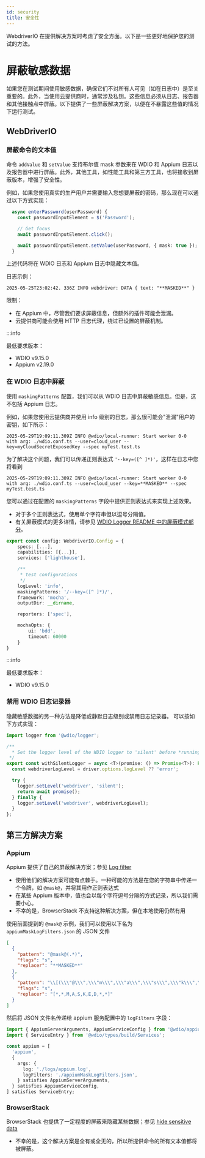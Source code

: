 ```yaml
---
id: security
title: 安全性
---
```


WebdriverIO 在提供解决方案时考虑了安全方面。以下是一些更好地保护您的测试的方法。

# 屏蔽敏感数据

如果您在测试期间使用敏感数据，确保它们不对所有人可见（如在日志中）是至关重要的。此外，当使用云提供商时，通常涉及私钥。这些信息必须从日志、报告器和其他接触点中屏蔽。以下提供了一些屏蔽解决方案，以便在不暴露这些值的情况下运行测试。

## WebDriverIO

### 屏蔽命令的文本值

命令 `addValue` 和 `setValue` 支持布尔值 mask 参数来在 WDIO 和 Appium 日志以及报告器中进行屏蔽。此外，其他工具，如性能工具和第三方工具，也将接收到屏蔽版本，增强了安全性。

例如，如果您使用真实的生产用户并需要输入您想要屏蔽的密码，那么现在可以通过以下方式实现：

```ts
  async enterPassword(userPassword) {
    const passwordInputElement = $('Password');

    // Get focus
    await passwordInputElement.click();

    await passwordInputElement.setValue(userPassword, { mask: true });
  }
```

上述代码将在 WDIO 日志和 Appium 日志中隐藏文本值。

日志示例：
```text
2025-05-25T23:02:42. 336Z INFO webdriver: DATA { text: "**MASKED**" }
```

限制：
  - 在 Appium 中，尽管我们要求屏蔽信息，但额外的插件可能会泄漏。
  - 云提供商可能会使用 HTTP 日志代理，绕过已设置的屏蔽机制。

:::info

最低要求版本：
 - WDIO v9.15.0
 - Appium v2.19.0

### 在 WDIO 日志中屏蔽

使用 `maskingPatterns` 配置，我们可以从 WDIO 日志中屏蔽敏感信息。但是，这不包括 Appium 日志。

例如，如果您使用云提供商并使用 info 级别的日志，那么很可能会"泄漏"用户的密钥，如下所示：

```text
2025-05-29T19:09:11.309Z INFO @wdio/local-runner: Start worker 0-0 with arg: ./wdio.conf.ts --user=cloud_user --key=myCloudSecretExposedKey --spec myTest.test.ts
```

为了解决这个问题，我们可以传递正则表达式 `'--key=([^ ]*)'`，这样在日志中您将看到 

```text
2025-05-29T19:09:11.309Z INFO @wdio/local-runner: Start worker 0-0 with arg: ./wdio.conf.ts --user=cloud_user --key=**MASKED** --spec myTest.test.ts
```

您可以通过在配置的 `maskingPatterns` 字段中提供正则表达式来实现上述效果。
  - 对于多个正则表达式，使用单个字符串但以逗号分隔值。
  - 有关屏蔽模式的更多详情，请参见 [WDIO Logger README 中的屏蔽模式部分](https://github.com/webdriverio/webdriverio/blob/main/packages/wdio-logger/README.md#masking-patterns)。

```ts
export const config: WebdriverIO.Config = {
    specs: [...],
    capabilities: [{...}],
    services: ['lighthouse'],

    /**
     * test configurations
     */
    logLevel: 'info',
    maskingPatterns: '/--key=([^ ]*)/',
    framework: 'mocha',
    outputDir: __dirname,

    reporters: ['spec'],

    mochaOpts: {
        ui: 'bdd',
        timeout: 60000
    }
}
```

:::info

最低要求版本：
 - WDIO v9.15.0

### 禁用 WDIO 日志记录器

隐藏敏感数据的另一种方法是降低或静默日志级别或禁用日志记录器。
可以按如下方式实现：

```ts
import logger from '@wdio/logger';

/**
  * Set the logger level of the WDIO logger to 'silent' before *running a promise, which helps hide sensitive information in the logs.
 */
export const withSilentLogger = async <T>(promise: () => Promise<T>): Promise<T> => {
  const webdriverLogLevel = driver.options.logLevel ?? 'error';

  try {
    logger.setLevel('webdriver', 'silent');
    return await promise();
  } finally {
    logger.setLevel('webdriver', webdriverLogLevel);
  }
};
```

## 第三方解决方案

### Appium
Appium 提供了自己的屏蔽解决方案；参见 [Log filter](https://appium.io/docs/en/2.0/guides/log-filters/)
 - 使用他们的解决方案可能有点棘手。一种可能的方法是在您的字符串中传递一个令牌，如 `@mask@`，并将其用作正则表达式
 - 在某些 Appium 版本中，值也会以每个字符逗号分隔的方式记录，所以我们需要小心。
 - 不幸的是，BrowserStack 不支持这种解决方案，但在本地使用仍然有用
 
使用前面提到的 `@mask@` 示例，我们可以使用以下名为 `appiumMaskLogFilters.json` 的 JSON 文件
```json
[
  {
    "pattern": "@mask@(.*)",
    "flags": "s",
    "replacer": "**MASKED**"
  },
  {
    "pattern": "\\[(\\\"@\\\",\\\"m\\\",\\\"a\\\",\\\"s\\\",\\\"k\\\",\\\"@\\\",\\S+)\\]",
    "flags": "s",
    "replacer": "[*,*,M,A,S,K,E,D,*,*]"
  }
]
```

然后将 JSON 文件名传递给 appium 服务配置中的 `logFilters` 字段：
```ts
import { AppiumServerArguments, AppiumServiceConfig } from '@wdio/appium-service';
import { ServiceEntry } from '@wdio/types/build/Services';

const appium = [
  'appium',
  {
    args: {
      log: './logs/appium.log',
      logFilters: './appiumMaskLogFilters.json',
    } satisfies AppiumServerArguments,
  } satisfies AppiumServiceConfig,
] satisfies ServiceEntry;
```

### BrowserStack

BrowserStack 也提供了一定程度的屏蔽来隐藏某些数据；参见 [hide sensitive data](https://www.browserstack.com/docs/automate/selenium/hide-sensitive-data)
 - 不幸的是，这个解决方案是全有或全无的，所以所提供命令的所有文本值都将被屏蔽。